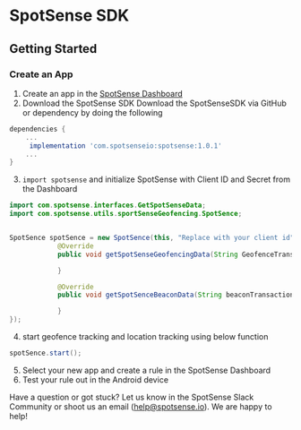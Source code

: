 #  SpotSense SDK

## Getting Started
### Create an App
1. Create an app in the [SpotSense Dashboard](http://dashboard.spotsense.io)
2. Download the SpotSense SDK
    Download the SpotSenseSDK via GitHub or dependency by doing the following
    
```groovy
dependencies {
    ...
     implementation 'com.spotsenseio:spotsense:1.0.1'
    ...
}
```
   
    
    
3. `import spotsense` and initialize SpotSense with Client ID and Secret from the Dashboard
```java
import com.spotsense.interfaces.GetSpotSenseData;
import com.spotsense.utils.sportSenseGeofencing.SpotSence;


SpotSence spotSence = new SpotSence(this, "Replace with your client id", "Replace with your client Secret", new                             GetSpotSenseData() {
            @Override
            public void getSpotSenseGeofencingData(String GeofenceTransactions, String geofenceName) {

            }

            @Override
            public void getSpotSenceBeaconData(String beaconTransactions, String beaconName) {

            }
});
```


4. start geofence tracking and location tracking using below function

```java
spotSence.start();
```

5. Select your new app and create a rule in the SpotSense Dashboard
5. Test your rule out in the Android device

Have a question or got stuck? Let us know in the SpotSense Slack Community or shoot us an email (help@spotsense.io). We are happy to help!

